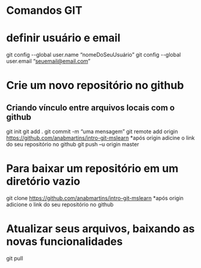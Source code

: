 # Comandos GIT 
# definir usuário e email 
git config --global user.name “nomeDoSeuUsuário” 
git config --global user.email “seuemail@email.com” 
# Crie um novo repositório no github 
## Criando vínculo entre arquivos locais com o github 
git init 
git add . 
git commit -m “uma mensagem” 
git remote add origin https://github.com/anabmartins/intro-git-mslearn *após origin adicine o link do seu repositório no github 
git push –u origin master 
# Para baixar um repositório em um diretório vazio 
git clone https://github.com/anabmartins/intro-git-mslearn *após origin adicione o link do seu repositório no github 
# Atualizar seus arquivos, baixando as novas funcionalidades  
git pull
